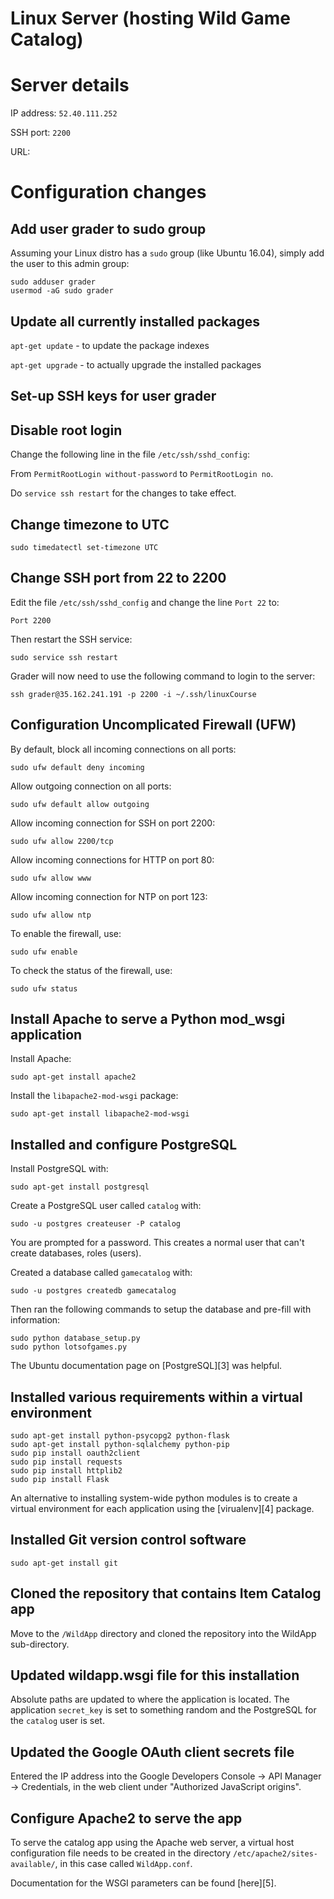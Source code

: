 # Linux Server (hosting Wild Game Catalog)

# Server details
IP address: `52.40.111.252`

SSH port: `2200`

URL: 

# Configuration changes

## Add user grader to sudo group
Assuming your Linux distro has a `sudo` group (like Ubuntu 16.04), simply add the user to
this admin group:
```
sudo adduser grader
usermod -aG sudo grader
```

## Update all currently installed packages

`apt-get update` - to update the package indexes

`apt-get upgrade` - to actually upgrade the installed packages

## Set-up SSH keys for user grader

## Disable root login
Change the following line in the file `/etc/ssh/sshd_config`:

From `PermitRootLogin without-password` to `PermitRootLogin no`.

Do `service ssh restart` for the changes to take effect.

## Change timezone to UTC

`sudo timedatectl set-timezone UTC`

## Change SSH port from 22 to 2200
Edit the file `/etc/ssh/sshd_config` and change the line `Port 22` to:

`Port 2200`

Then restart the SSH service:

`sudo service ssh restart`

Grader will now need to use the following command to login to the server:

`ssh grader@35.162.241.191 -p 2200 -i ~/.ssh/linuxCourse`

## Configuration Uncomplicated Firewall (UFW)
By default, block all incoming connections on all ports:

`sudo ufw default deny incoming`

Allow outgoing connection on all ports:

`sudo ufw default allow outgoing`

Allow incoming connection for SSH on port 2200:

`sudo ufw allow 2200/tcp`

Allow incoming connections for HTTP on port 80:

`sudo ufw allow www`

Allow incoming connection for NTP on port 123:

`sudo ufw allow ntp`

To enable the firewall, use:

`sudo ufw enable`

To check the status of the firewall, use:

`sudo ufw status`

## Install Apache to serve a Python mod_wsgi application
Install Apache:

`sudo apt-get install apache2`

Install the `libapache2-mod-wsgi` package:

`sudo apt-get install libapache2-mod-wsgi`

## Installed and configure PostgreSQL
Install PostgreSQL with:

`sudo apt-get install postgresql`

Create a PostgreSQL user called `catalog` with:

`sudo -u postgres createuser -P catalog`

You are prompted for a password. This creates a normal user that can't create
databases, roles (users).

Created a database called `gamecatalog` with:

`sudo -u postgres createdb gamecatalog`

Then ran the following commands to setup the database and pre-fill with information:
```
sudo python database_setup.py
sudo python lotsofgames.py
```

The Ubuntu documentation page on [PostgreSQL][3] was helpful.

## Installed various requirements within a virtual environment
```
sudo apt-get install python-psycopg2 python-flask
sudo apt-get install python-sqlalchemy python-pip
sudo pip install oauth2client
sudo pip install requests
sudo pip install httplib2
sudo pip install Flask
```

An alternative to installing system-wide python modules is to create a virtual
environment for each application using the [virualenv][4] package.

## Installed Git version control software
`sudo apt-get install git`

## Cloned the repository that contains Item Catalog app
Move to the `/WildApp` directory and cloned the repository into the WildApp sub-directory.

## Updated wildapp.wsgi file for this installation
Absolute paths are updated to where the application is located. The application `secret_key` is set to
something random and the PostgreSQL for the `catalog` user is set.

## Updated the Google OAuth client secrets file
Entered the IP address into the Google Developers Console -> API Manager
-> Credentials, in the web client under "Authorized JavaScript origins".


## Configure Apache2 to serve the app
To serve the catalog app using the Apache web server, a virtual host configuration file
needs to be created in the directory `/etc/apache2/sites-available/`, in this case called
`WildApp.conf`.

Documentation for the WSGI parameters can be found [here][5].

